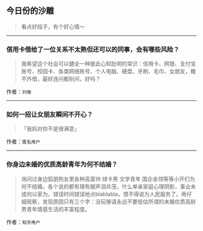 ## 今日份的沙雕

> 看点好段子，有个好心情～


 
---

### 信用卡借给了一位关系不太熟但还可以的同事，会有哪些风险？

> 我希望这个社会可以健全一种彼此心知肚明的常识：信用卡、网银、支付宝账号、校园卡、各类网络账号、个人电脑、硬盘、牙刷、毛巾、女朋友，概不外借，最好连问都别问，好吗？


作者：`刘喻`

---

### 如何一招让女朋友瞬间不开心？

> 「我妈对你不是很满意」


作者：`匿名用户`

---

### 你身边未婚的优质高龄青年为何不结婚？

> 询问过身边狐朋狗友里各种高富帅 绿卡男 文学青年 国企金领等等小开们为何不结婚，各个说的都有理有据声泪并茂，什么单亲家庭心理阴影，事业未成何以家为，错误时间错误地点blablabla，恨不得说为人民服务了。再仔细观察，发现原因只有三个字：没玩够请永远不要低估所谓的未婚优质高龄男青年情感生活的丰富程度。


作者：`知乎用户`